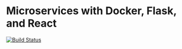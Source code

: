 # Microservices with Docker, Flask, and React

[![Build Status](https://travis-ci.org/matanbroner/MicroservicesPractice.svg?branch=master)](https://travis-ci.org/matanbroner/MicroservicesPractice)